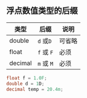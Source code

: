 ## 浮点数值类型的后缀

| 类型    | 后缀       | 说明   |
| ------- | ---------- | ------ |
| double  | `d` 或`D`  | 可省略 |
| float   | `f` 或 `F` | 必须   |
| decimal | `m` 或 `M` | 必须   |

```cs
float f = 1.0F;
double d = 1D;
decimal temp = 20.4m;
```

